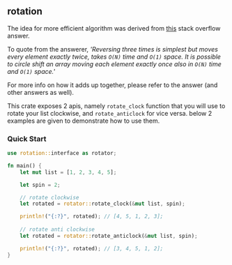 ## rotation
The idea for more efficient algorithm was derived from [this](https://stackoverflow.com/a/32698823) stack overflow answer.

To quote from the answerer, *'Reversing three times is simplest but moves every element exactly twice, takes `O(N)` time and `O(1)` space. It is possible to circle shift an array moving each element exactly once also in `O(N)` time and `O(1)` space.'*

For more info on how it adds up together, please refer to the answer (and other answers as well).

This crate exposes 2 apis, namely `rotate_clock` function that you will use to rotate your list clockwise, and `rotate_anticlock` for vice versa. below 2 examples are given to demonstrate how to use them.


### Quick Start

```rust
use rotation::interface as rotator;

fn main() {
    let mut list = [1, 2, 3, 4, 5];

    let spin = 2;

    // rotate clockwise
    let rotated = rotator::rotate_clock(&mut list, spin);

    println!("{:?}", rotated); // [4, 5, 1, 2, 3];
 
    // rotate anti clockwise
    let rotated = rotator::rotate_anticlock(&mut list, spin);

    println!("{:?}", rotated); // [3, 4, 5, 1, 2];
}
```